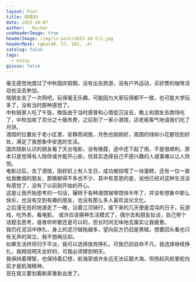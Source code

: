 ```yaml
---
layout: Post
title: 随笔03  
date: 2023-10-07
author:   Richer 
useHeaderImage: true
headerImage: /img/in-post/2023-10-7/2.jpg
headerMask: rgba(40, 57, 101, .4)
catalog: false
tags: 
  - essay
giscus: false  
---
```


毫无感觉地度过了中秋国庆假期，没有出去旅游，没有户外运动，买好票的咖啡活动也没去参加。  
陪朋友去了一次网吧，玩得毫无乐趣，可能因为大家玩得都不一致，也可能大学玩多了，没有当时那种感觉了。  
中秋赔家人吃了午饭，晚饭由于当时感冒和心情低沉没去，晚上和朋友去商场吃了，中秋加收了百分之十服务费，之后到了一家小酒馆，店老板客气地请我们吃了月饼。  
酒馆的位置处于老小区里，安静而闲致，月色也刚刚好，周围的绿树小花都恰到好处，满足了我想象中安逸的生活。  
国庆陪新认识的朋友看了天台电影，没有晚霞，途中还下起了雨，不是很顺利，原本只是觉得有人陪伴或许能开心些，但其实选择自己不感兴趣的人或事难以让人欣悦。  
电影过后，去了酒馆，刚好赶上有人生日，成功被投喂了一块蛋糕，还有一位一直给我散烟的朋友，那晚聊得不多也不少，其中有意思的是，说他已经对这种生活没有感觉了，没有了以前刚开始的开心。  
这是让我开始思考的一句话，辗转于各种酒馆咖啡馆快半年了，并没有想象中那么快乐，也没有交到有趣的朋友，也没有那么多人喜欢谈论文化。  
之后漫无目的地游走了一晚，沿着江河骑行，接下来的几天便是混沌的日子，玩游戏，吃外卖，看电影。
或许应该换种生活模式了，偶尔去和朋友扯谈，自己带个话题去思考，或者听听歌还是可以的，但长时间无味地去属实让我疲惫。  
我仍在泥沼中挣扎，身上的泥泞越拖越多，望向前方仍旧是黑暗，想要回头看也只有无声的哭泣，我不想再压抑。  
如果生活终将归于平淡，我可以选择放弃挣扎，可我仍旧自命不凡，我选择继续挣扎，我相信明天会好的，可我必须撑到明天。  
我保持着理智，也保持着幻想，航海家或许永远无法征服大海，但扬起风帆掌舵向前才是航海精神。  
现在我又要划着断桨重新出发了。



